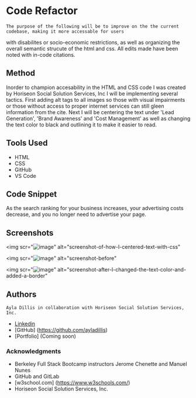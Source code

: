 # Code Refactor

    The purpose of the following will be to improve on the the current codebase, making it more accessable for users 
with disabilites or socio-economic restrictions, as well as organizing the overall semantic strucute of the html 
and css. All edits made have been noted with in-code citations.

## Method

Inorder to champion accesability in the HTML and CSS code I was created by Horiseon Social Solution Services, Inc I will be implementing several tactics. First adding alt tags to all images so those with visual impairments or those without access to proper internet services can still gleen information from the cite. Next I will be centering the text under 'Lead Generation', 'Brand Awareness' and 'Cost Management' as well as changing the text color to black and outlining it to make it easier to read. 

## Tools Used

* HTML
* CSS
* GitHub
* VS Code 

## Code Snippet 

 <p class="ridge">As the search ranking for your business increases, 
your advertising costs decrease, and you no longer need to advertise your page.</p>

## Screenshots
<img
scr="![image](https://user-images.githubusercontent.com/65733607/84339102-8ed1bf00-ab52-11ea-80e3-76289a39f6bc.png)" alt="screenshot-of-how-I-centered-text-with-css"
>

<img 
scr="![image](https://user-images.githubusercontent.com/65733607/84399591-e35a5600-abb5-11ea-8707-85d3f797f0f9.png)"
alt="screenshot-before"
>

<img
scr="![image](https://user-images.githubusercontent.com/65733607/84401499-31705900-abb8-11ea-983b-c3ea1a7f0764.png)"
alt="screenshot-after-I-changed-the-text-color-and-added-a-border"
>

## Authors
    Ayla Dillis in collaboration with Horiseon Social Solution Services, Inc. 
* [Linkedin](https://www.linkedin.com/in/ayladillis/)
* [GitHub] (https://github.com/ayladillis)
* [Portfolio] (Coming soon)

### Acknowledgments 

* Berkeley Full Stack Bootcamp instructors Jerome Chenette and Manuel Nunes
* GitHub and GitLab 
* [w3school.com] (https://www.w3schools.com/) 
* Horiseon Social Solution Services, Inc.